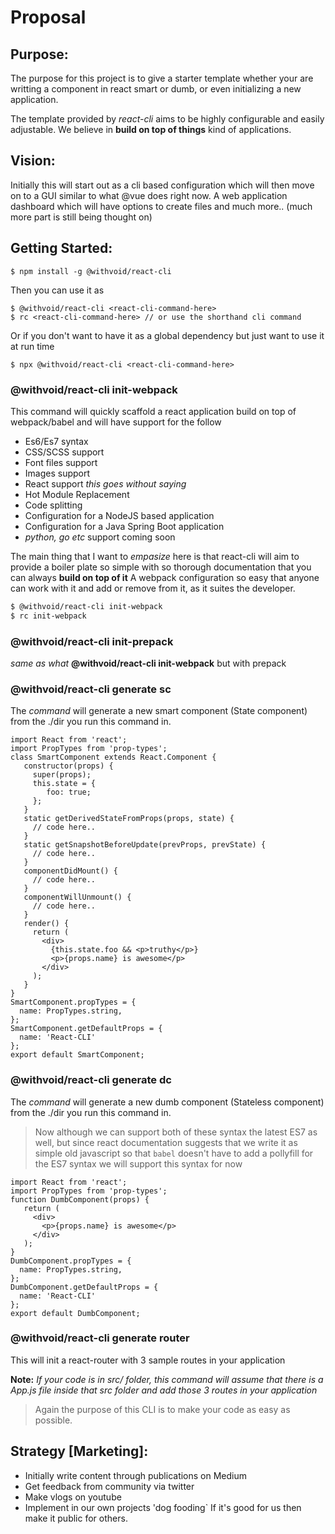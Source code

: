 # Proposal

## Purpose:

The purpose for this project is to give a starter template whether your are writting a component in react smart or dumb, or even initializing a new application.

The template provided by *react-cli* aims to be highly configurable and easily adjustable. We believe in **build on top of things** kind of applications.

## Vision:

Initially this will start out as a cli based configuration which will then move on to a GUI similar to what @vue does right now. A web application dashboard which will have options to create files and much more.. (much more part is still being thought on)

## Getting Started:

```
$ npm install -g @withvoid/react-cli
```
Then you can use it as

```
$ @withvoid/react-cli <react-cli-command-here>
$ rc <react-cli-command-here> // or use the shorthand cli command
```

Or if you don't want to have it as a global dependency but just want to use it at run time

```
$ npx @withvoid/react-cli <react-cli-command-here>
```

### @withvoid/react-cli init-webpack
This command will quickly scaffold a react application build on top of webpack/babel and will have support for the follow

- Es6/Es7 syntax
- CSS/SCSS support
- Font files support
- Images support
- React support *this goes without saying*
- Hot Module Replacement
- Code splitting
- Configuration for a NodeJS based application
- Configuration for a Java Spring Boot application
- *python, go etc* support coming soon

The main thing that I want to *empasize* here is that react-cli will aim to provide a boiler plate so simple with so thorough documentation that you can always **build on top of it** A webpack configuration so easy that anyone can work with it and add or remove from it, as it suites the developer.

```sh
$ @withvoid/react-cli init-webpack
$ rc init-webpack
```

### @withvoid/react-cli init-prepack
*same as what* **@withvoid/react-cli init-webpack** but with prepack

### @withvoid/react-cli generate sc
The *command* will generate a new smart component (State component) from the ./dir you run this command in.

```
import React from 'react';
import PropTypes from 'prop-types';
class SmartComponent extends React.Component {
   constructor(props) {
     super(props);
     this.state = {
        foo: true;
     };
   }
   static getDerivedStateFromProps(props, state) {
     // code here..
   }
   static getSnapshotBeforeUpdate(prevProps, prevState) {
     // code here..
   }
   componentDidMount() {
     // code here..
   }
   componentWillUnmount() {
     // code here..
   }
   render() {
     return (
       <div>
         {this.state.foo && <p>truthy</p>}
         <p>{props.name} is awesome</p>
       </div>
     );
   }
}
SmartComponent.propTypes = {
  name: PropTypes.string,
};
SmartComponent.getDefaultProps = {
  name: 'React-CLI'
};
export default SmartComponent;
```

### @withvoid/react-cli generate dc
The *command* will generate a new dumb component (Stateless component) from the ./dir you run this command in.

>Now although we can support both of these syntax the latest ES7 as well, but since react documentation suggests that we write it as simple old javascript so that `babel` doesn't have to add a pollyfill for the ES7 syntax we will support this syntax for now

```
import React from 'react';
import PropTypes from 'prop-types';
function DumbComponent(props) {
   return (
     <div>
       <p>{props.name} is awesome</p>
     </div>
   );
}
DumbComponent.propTypes = {
  name: PropTypes.string,
};
DumbComponent.getDefaultProps = {
  name: 'React-CLI'
};
export default DumbComponent;
```

### @withvoid/react-cli generate router

This will init a react-router with 3 sample routes in your application

**Note:** *If your code is in src/ folder, this command will assume that there is a App.js file inside that src folder and add those 3 routes in your application*

>Again the purpose of this CLI is to make your code as easy as possible.

## Strategy [Marketing]:

- Initially write content through publications on Medium
- Get feedback from community via twitter
- Make vlogs on youtube 
- Implement in our own projects 'dog fooding` If it's good for us then make it public for others.
